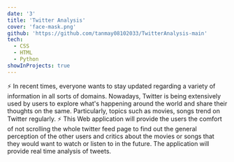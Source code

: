 ```yaml
---
date: '3'
title: 'Twitter Analysis'
cover: 'face-mask.png'
github: 'https://github.com/tanmay08102033/TwitterAnalysis-main'
tech:
  - CSS
  - HTML
  - Python
showInProjects: true
---
```


⚡️ In recent times, everyone wants to stay updated regarding a variety of information in all sorts of domains. Nowadays, Twitter is being extensively used by users to explore what's happening around the world and share their thoughts on the same. Particularly, topics such as movies, songs trend on Twitter regularly. ⚡️ This Web application will provide the users the comfort of not scrolling the whole twitter feed page to find out the general perception of the other users and critics about the movies or songs that they would want to watch or listen to in the future. The application will provide real time analysis of tweets.
